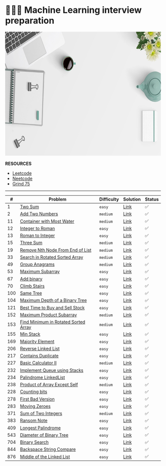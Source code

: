 # 🏋🏻‍♂️ Machine Learning interview preparation

<p align="center">
  <img src="utils/wallpaper-2.jpg" height=400px/>
</p>

**RESOURCES**

* [Leetcode](https://leetcode.com)
* [Neetcode](https://neetcode.io)
* [Grind 75](https://www.techinterviewhandbook.org/grind75)

----

| #             | Problem       | Difficulty       | Solution       | Status       | 
| ------------- | ------------- | ---------------- | ------------ |  ------------- | 
| 1 | [Two Sum](https://leetcode.com/problems/two-sum/) | `easy` | [Link](leetcode/two_sum.py) | ✅ |
| 2 | [Add Two Numbers](https://leetcode.com/problems/add-two-numbers/) | `medium` | [Link](leetcode/add_two_numbers.py) | ✅ | 
| 11 | [Container with Most Water](https://leetcode.com/problems/container-with-most-water/) | `medium` | [Link](leetcode/container_with_most_water.py) | ✅ | 
| 12 | [Integer to Roman](https://leetcode.com/problems/integer-to-roman/) | `easy` | [Link](leetcode/integer_to_roman.py) | ✅ | 
| 13 | [Roman to Integer](https://leetcode.com/problems/roman-to-integer/) | `easy` | [Link](leetcode/roman_to_integer.py) | ✅ | 
| 15 | [Three Sum](https://leetcode.com/problems/3sum/) | `medium` | [Link](leetcode/three_sum.py) | ✅ |
| 19 | [Remove Nth Node From End of List](https://leetcode.com/problems/remove-nth-node-from-end-of-list/) | `medium` | [Link](leetcode/remove-nth-node-from-end-of-list.py) | ✅ |
| 33 | [Search in Rotated Sorted Array](https://leetcode.com/problems/search-in-rotated-sorted-array/) | `medium` | [Link](leetcode/search_in_rotated_sorted_array.py) | ✅ |
| 49 | [Group Anagrams](https://leetcode.com/problems/group-anagrams/) | `medium` | [Link](leetcode/group_anagrams.py) | ✅ |
| 53 | [Maximum Subarray](https://leetcode.com/problems/maximum-subarray/) | `easy` | [Link](leetcode/maximum_subarray.py) | ✅ | 
| 67 | [Add binary](https://leetcode.com/problems/add-binary/) | `easy` | [Link](leetcode/add_binary.py) | ✅ | 
| 70 | [Climb Stairs](https://leetcode.com/problems/climb-stairs/) | `easy` | [Link](leetcode/clime_stairs.py) | ✅ | 
| 100 | [Same Tree](https://leetcode.com/problems/same-tree/) | `easy` | [Link](leetcode/same_tree.py) | ✅ | 
| 104 | [Maximum Depth of a Binary Tree](https://leetcode.com/problems/maximum-depth-of-binary-tree/) | `easy` | [Link](leetcode/maximum_depth_of_a_binary_tree.py) | ✅ | 
| 121 | [Best Time to Buy and Sell Stock](https://leetcode.com/problems/best-time-to-buy-and-sell-stock/) | `easy` | [Link](leetcode/best_time_to_buy_and_sell_stock.py) | ✅ |
| 152 | [Maximum Product Subarray](https://leetcode.com/problems/maximum-product-subarray/) | `medium` | [Link](leetcode/maximum_product_subarray.py) | ✅ | 
| 153 | [Find Minimum in Rotated Sorted Array](https://leetcode.com/problems/find-minimum-in-rotated-sorted-array/) | `medium` | [Link](leetcode/find_minimum_in_rotated_sorted_array.py) | ✅ | 
| 155 | [Min Stack](https://leetcode.com/problems/min-stack/) | `easy` | [Link](leetcode/min_stack.py) | ✅ | 
| 169 | [Majority Element](https://leetcode.com/problems/majority-element//) | `easy` | [Link](leetcode/majority_element/.py) | ✅ | 
| 206 | [Reverse Linked List](https://leetcode.com/problems/reverse-linked-list/) | `easy` | [Link](leetcode/reverse_linked_list.py) | ✅ | 
| 217 | [Contains Duplicate](https://leetcode.com/problems/contains-duplicate/) | `easy` | [Link](leetcode/contains_duplicate.py) | ✅ | 
| 227 | [Basic Calculator II](https://leetcode.com/problems/basic-calculator-ii/) | `medium` | [Link](leetcode/basic_calculator_ii.py) | ✅ | 
| 232 | [Implement Queue using Stacks](https://leetcode.com/problems/implement-queue-using-stacks/) | `easy` | [Link](leetcode/implement_queue_using_stacks.py) | ✅ | 
| 234 | [Palindrome LinkedList](https://leetcode.com/problems/palindrome-linked-list/) | `easy` | [Link](leetcode/palindrome_linked_list.py) | ✅ | 
| 238 | [Product of Array Except Self](https://leetcode.com/problems/product-of-array-except-self/) | `medium` | [Link](leetcode/product_of_array_except_self.py) | ✅ | 
| 228 | [Counting bits](https://leetcode.com/problems/counting-bits) | `easy` | [Link](leetcode/counting_bits.py) | ✅ | 
| 278 | [First Bad Version](https://leetcode.com/problems/first-bad-version/) | `easy` | [Link](leetcode/first_bad_version.py) | ✅ | 
| 283 | [Moving Zeroes](https://leetcode.com/problems/moving-zeroes/) | `easy` | [Link](leetcode/moving_zeroes.py) | ✅ | 
| 371 | [Sum of Two Integers](https://leetcode.com/problems/sum-of-two-integers/) | `medium` | [Link](leetcode/sum_of_two_integers.py) | ✅ | 
| 383 | [Ransom Note](https://leetcode.com/problems/ransom-note/) | `easy` | [Link](leetcode/ransom_note.py) | ✅ | 
| 409 | [Longest Palindrome](https://leetcode.com/problems/longest-palindrome/) | `easy` | [Link](leetcode/longest_palindrome.py) | ✅ | 
| 543 | [Diameter of Binary Tree](https://leetcode.com/problems/diameter-of-binary-tree/) | `easy` | [Link](leetcode/diameter_of_binary_tree.py.py) | ✅ | 
| 704 | [Binary Search](https://leetcode.com/problems/binary-search/) | `easy` | [Link](leetcode/binary_search.py) | ✅ |
| 844 | [Backspace String Compare](https://leetcode.com/problems/backspace-string-compare/) | `easy` | [Link](leetcode/backspace_string_compare.py) | ✅ |
| 876 | [Middle of the Linked List](https://leetcode.com/problems/middle-of-the-linked-list/) | `easy` | [Link](leetcode/middle_of_the_linked_list.py) | ✅ |